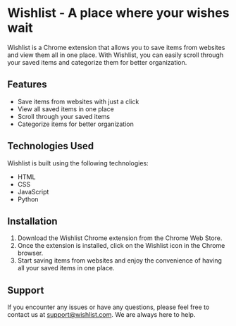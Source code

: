 # Wishlist - A place where your wishes wait

Wishlist is a Chrome extension that allows you to save items from websites and view them all in one place. With Wishlist, you can easily scroll through your saved items and categorize them for better organization.

## Features

- Save items from websites with just a click
- View all saved items in one place
- Scroll through your saved items
- Categorize items for better organization

## Technologies Used

Wishlist is built using the following technologies:

- HTML
- CSS
- JavaScript
- Python

## Installation

1. Download the Wishlist Chrome extension from the Chrome Web Store.
2. Once the extension is installed, click on the Wishlist icon in the Chrome browser.
3. Start saving items from websites and enjoy the convenience of having all your saved items in one place.

## Support

If you encounter any issues or have any questions, please feel free to contact us at support@wishlist.com. We are always here to help.

